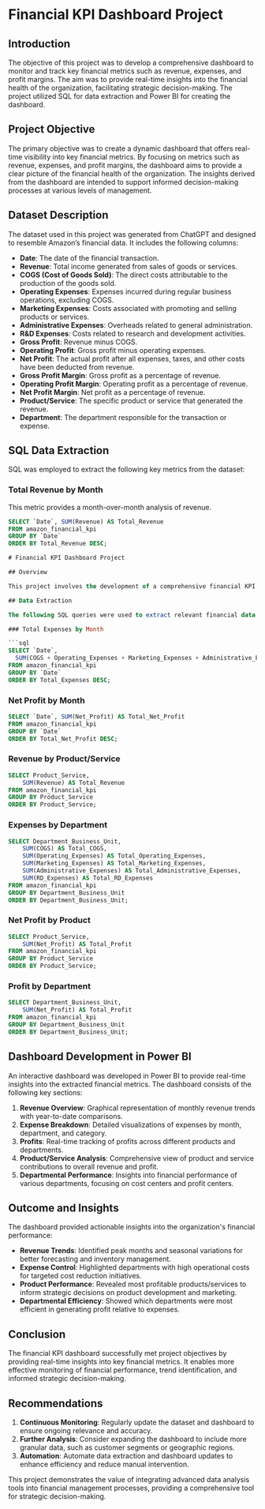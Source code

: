 # Financial KPI Dashboard Project

## Introduction
The objective of this project was to develop a comprehensive dashboard to monitor and track key financial metrics such as revenue, expenses, and profit margins. The aim was to provide real-time insights into the financial health of the organization, facilitating strategic decision-making. The project utilized SQL for data extraction and Power BI for creating the dashboard.

## Project Objective
The primary objective was to create a dynamic dashboard that offers real-time visibility into key financial metrics. By focusing on metrics such as revenue, expenses, and profit margins, the dashboard aims to provide a clear picture of the financial health of the organization. The insights derived from the dashboard are intended to support informed decision-making processes at various levels of management.

## Dataset Description
The dataset used in this project was generated from ChatGPT and designed to resemble Amazon’s financial data. It includes the following columns:

- **Date**: The date of the financial transaction.
- **Revenue**: Total income generated from sales of goods or services.
- **COGS (Cost of Goods Sold)**: The direct costs attributable to the production of the goods sold.
- **Operating Expenses**: Expenses incurred during regular business operations, excluding COGS.
- **Marketing Expenses**: Costs associated with promoting and selling products or services.
- **Administrative Expenses**: Overheads related to general administration.
- **R&D Expenses**: Costs related to research and development activities.
- **Gross Profit**: Revenue minus COGS.
- **Operating Profit**: Gross profit minus operating expenses.
- **Net Profit**: The actual profit after all expenses, taxes, and other costs have been deducted from revenue.
- **Gross Profit Margin**: Gross profit as a percentage of revenue.
- **Operating Profit Margin**: Operating profit as a percentage of revenue.
- **Net Profit Margin**: Net profit as a percentage of revenue.
- **Product/Service**: The specific product or service that generated the revenue.
- **Department**: The department responsible for the transaction or expense.

## SQL Data Extraction
SQL was employed to extract the following key metrics from the dataset:

### Total Revenue by Month
This metric provides a month-over-month analysis of revenue.

```sql
SELECT `Date`, SUM(Revenue) AS Total_Revenue
FROM amazon_financial_kpi
GROUP BY `Date`
ORDER BY Total_Revenue DESC;

# Financial KPI Dashboard Project

## Overview

This project involves the development of a comprehensive financial KPI dashboard using SQL for data extraction and Power BI for visualization. The dashboard provides real-time insights into key financial metrics, enabling more effective monitoring of financial performance and informed strategic decision-making.

## Data Extraction

The following SQL queries were used to extract relevant financial data:

### Total Expenses by Month

```sql
SELECT `Date`,
  SUM(COGS + Operating_Expenses + Marketing_Expenses + Administrative_Expenses + RD_Expenses) AS Total_Expenses
FROM amazon_financial_kpi
GROUP BY `Date`
ORDER BY Total_Expenses DESC;
```

### Net Profit by Month

```sql
SELECT `Date`, SUM(Net_Profit) AS Total_Net_Profit
FROM amazon_financial_kpi
GROUP BY `Date`
ORDER BY Total_Net_Profit DESC;
```

### Revenue by Product/Service

```sql
SELECT Product_Service, 
    SUM(Revenue) AS Total_Revenue
FROM amazon_financial_kpi
GROUP BY Product_Service
ORDER BY Product_Service;
```

### Expenses by Department

```sql
SELECT Department_Business_Unit,
    SUM(COGS) AS Total_COGS,
    SUM(Operating_Expenses) AS Total_Operating_Expenses,
    SUM(Marketing_Expenses) AS Total_Marketing_Expenses,
    SUM(Administrative_Expenses) AS Total_Administrative_Expenses,
    SUM(RD_Expenses) AS Total_RD_Expenses
FROM amazon_financial_kpi
GROUP BY Department_Business_Unit
ORDER BY Department_Business_Unit;
```

### Net Profit by Product

```sql
SELECT Product_Service, 
    SUM(Net_Profit) AS Total_Profit
FROM amazon_financial_kpi
GROUP BY Product_Service
ORDER BY Product_Service;
```

### Profit by Department

```sql
SELECT Department_Business_Unit, 
    SUM(Net_Profit) AS Total_Profit
FROM amazon_financial_kpi
GROUP BY Department_Business_Unit
ORDER BY Department_Business_Unit;
```

## Dashboard Development in Power BI

An interactive dashboard was developed in Power BI to provide real-time insights into the extracted financial metrics. The dashboard consists of the following key sections:

1. **Revenue Overview**: Graphical representation of monthly revenue trends with year-to-date comparisons.
2. **Expense Breakdown**: Detailed visualizations of expenses by month, department, and category.
3. **Profits**: Real-time tracking of profits across different products and departments.
4. **Product/Service Analysis**: Comprehensive view of product and service contributions to overall revenue and profit.
5. **Departmental Performance**: Insights into financial performance of various departments, focusing on cost centers and profit centers.

## Outcome and Insights

The dashboard provided actionable insights into the organization's financial performance:

- **Revenue Trends**: Identified peak months and seasonal variations for better forecasting and inventory management.
- **Expense Control**: Highlighted departments with high operational costs for targeted cost reduction initiatives.
- **Product Performance**: Revealed most profitable products/services to inform strategic decisions on product development and marketing.
- **Departmental Efficiency**: Showed which departments were most efficient in generating profit relative to expenses.

## Conclusion

The financial KPI dashboard successfully met project objectives by providing real-time insights into key financial metrics. It enables more effective monitoring of financial performance, trend identification, and informed strategic decision-making.

## Recommendations

1. **Continuous Monitoring**: Regularly update the dataset and dashboard to ensure ongoing relevance and accuracy.
2. **Further Analysis**: Consider expanding the dashboard to include more granular data, such as customer segments or geographic regions.
3. **Automation**: Automate data extraction and dashboard updates to enhance efficiency and reduce manual intervention.

This project demonstrates the value of integrating advanced data analysis tools into financial management processes, providing a comprehensive tool for strategic decision-making.
